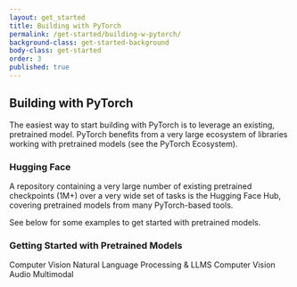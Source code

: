 ```yaml
---
layout: get_started
title: Building with PyTorch
permalink: /get-started/building-w-pytorch/
background-class: get-started-background
body-class: get-started
order: 3
published: true
---
```


## Building with PyTorch

The easiest way to start building with PyTorch is to leverage an existing, pretrained model. PyTorch benefits from a very large ecosystem of libraries working with pretrained models (see the PyTorch Ecosystem).

### Hugging Face

A repository containing a very large number of existing pretrained checkpoints (1M+) over a very wide set of tasks is the Hugging Face Hub, covering pretrained models from many PyTorch-based tools.

See below for some examples to get started with pretrained models.

### Getting Started with Pretrained Models

Computer Vision
Natural Language Processing & LLMS
Computer Vision
Audio
Multimodal

<script page-id="mobile" src="{{ site.baseurl }}/assets/menu-tab-selection.js"></script>
<script src="{{ site.baseurl }}/assets/get-started-sidebar.js"></script>

